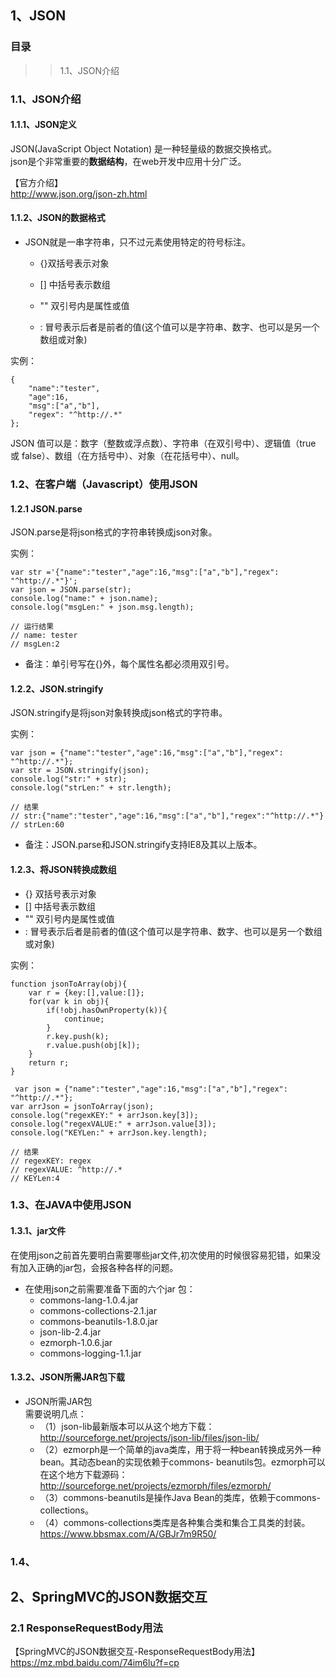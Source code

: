 ## 1、JSON  
### 目录
> > 1.1、JSON介绍

### 1.1、JSON介绍
#### 1.1.1、JSON定义
JSON(JavaScript Object Notation) 是一种轻量级的数据交换格式。  
json是个非常重要的**数据结构**，在web开发中应用十分广泛。 

 【官方介绍】  
 http://www.json.org/json-zh.html

#### 1.1.2、JSON的数据格式
  - JSON就是一串字符串，只不过元素使用特定的符号标注。  
    - {}双括号表示对象

    - [] 中括号表示数组

    - "" 双引号内是属性或值

    - : 冒号表示后者是前者的值(这个值可以是字符串、数字、也可以是另一个数组或对象)

实例：  

    {
        "name":"tester",
        "age":16,
        "msg":["a","b"],
        "regex": "^http://.*"
    };

JSON 值可以是：数字（整数或浮点数）、字符串（在双引号中）、逻辑值（true 或 false）、数组（在方括号中）、对象（在花括号中）、null。  

### 1.2、在客户端（Javascript）使用JSON
#### 1.2.1 JSON.parse
JSON.parse是将json格式的字符串转换成json对象。  
 
实例：  

    var str ='{"name":"tester","age":16,"msg":["a","b"],"regex": "^http://.*"}';
    var json = JSON.parse(str);
    console.log("name:" + json.name);
    console.log("msgLen:" + json.msg.length);

    // 运行结果  
    // name: tester  
    // msgLen:2

  - 备注：单引号写在{}外，每个属性名都必须用双引号。  

#### 1.2.2、JSON.stringify
JSON.stringify是将json对象转换成json格式的字符串。  

实例：  

    var json = {"name":"tester","age":16,"msg":["a","b"],"regex": "^http://.*"};
    var str = JSON.stringify(json);
    console.log("str:" + str);
    console.log("strLen:" + str.length);

    // 结果
    // str:{"name":"tester","age":16,"msg":["a","b"],"regex":"^http://.*"}
    // strLen:60
  - 备注：JSON.parse和JSON.stringify支持IE8及其以上版本。  

#### 1.2.3、将JSON转换成数组  

  - {} 双括号表示对象  
  - [] 中括号表示数组  
  - "" 双引号内是属性或值  
  - : 冒号表示后者是前者的值(这个值可以是字符串、数字、也可以是另一个数组或对象)  


实例：  

    function jsonToArray(obj){
        var r = {key:[],value:[]};
        for(var k in obj){
            if(!obj.hasOwnProperty(k)){
                continue;
            }
            r.key.push(k);
            r.value.push(obj[k]);
        }
        return r;
    }
    
     var json = {"name":"tester","age":16,"msg":["a","b"],"regex": "^http://.*"};
    var arrJson = jsonToArray(json);
    console.log("regexKEY:" + arrJson.key[3]);
    console.log("regexVALUE:" + arrJson.value[3]);
    console.log("KEYLen:" + arrJson.key.length);
    
    // 结果
    // regexKEY: regex
    // regexVALUE: ^http://.*
    // KEYLen:4

### 1.3、在JAVA中使用JSON 
#### 1.3.1、jar文件
在使用json之前首先要明白需要哪些jar文件,初次使用的时候很容易犯错，如果没有加入正确的jar包，会报各种各样的问题。  

  - 在使用json之前需要准备下面的六个jar 包：  
    - commons-lang-1.0.4.jar  
    - commons-collections-2.1.jar  
    - commons-beanutils-1.8.0.jar  
    - json-lib-2.4.jar  
    - ezmorph-1.0.6.jar  
    - commons-logging-1.1.jar  

#### 1.3.2、JSON所需JAR包下载  

  - JSON所需JAR包  
  需要说明几点：
    - （1）json-lib最新版本可以从这个地方下载：  
 http://sourceforge.net/projects/json-lib/files/json-lib/  
    - （2）ezmorph是一个简单的java类库，用于将一种bean转换成另外一种bean。其动态bean的实现依赖于commons-
beanutils包。ezmorph可以在这个地方下载源码：  
 http://sourceforge.net/projects/ezmorph/files/ezmorph/  
    - （3）commons-beanutils是操作Java Bean的类库，依赖于commons-collections。  
    - （4）commons-collections类库是各种集合类和集合工具类的封装。  
https://www.bbsmax.com/A/GBJr7m9R50/  

### 1.4、 


## 2、SpringMVC的JSON数据交互



### 2.1 ResponseRequestBody用法  


【SpringMVC的JSON数据交互-ResponseRequestBody用法】  
https://mz.mbd.baidu.com/74im6lu?f=cp